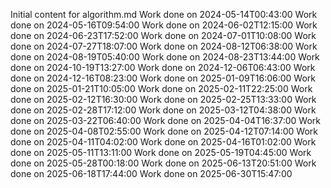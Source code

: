 Initial content for algorithm.md
Work done on 2024-05-14T00:43:00
Work done on 2024-05-16T09:54:00
Work done on 2024-06-02T12:15:00
Work done on 2024-06-23T17:52:00
Work done on 2024-07-01T10:08:00
Work done on 2024-07-27T18:07:00
Work done on 2024-08-12T06:38:00
Work done on 2024-08-19T05:40:00
Work done on 2024-08-23T13:44:00
Work done on 2024-10-19T13:27:00
Work done on 2024-12-06T06:43:00
Work done on 2024-12-16T08:23:00
Work done on 2025-01-09T16:06:00
Work done on 2025-01-21T10:05:00
Work done on 2025-02-11T22:25:00
Work done on 2025-02-12T16:30:00
Work done on 2025-02-25T13:33:00
Work done on 2025-02-28T17:12:00
Work done on 2025-03-12T04:38:00
Work done on 2025-03-22T06:40:00
Work done on 2025-04-04T16:37:00
Work done on 2025-04-08T02:55:00
Work done on 2025-04-12T07:14:00
Work done on 2025-04-11T04:02:00
Work done on 2025-04-16T01:02:00
Work done on 2025-05-11T13:11:00
Work done on 2025-05-19T04:45:00
Work done on 2025-05-28T00:18:00
Work done on 2025-06-13T20:51:00
Work done on 2025-06-18T17:44:00
Work done on 2025-06-30T15:47:00
